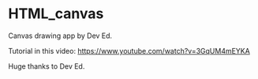 # HTML_canvas
Canvas drawing app by Dev Ed.

Tutorial in this video:
https://www.youtube.com/watch?v=3GqUM4mEYKA

Huge thanks to Dev Ed.
